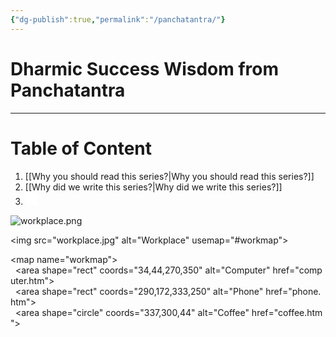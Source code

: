 ```yaml
---
{"dg-publish":true,"permalink":"/panchatantra/"}
---
```


# Dharmic Success Wisdom from Panchatantra

---

# Table of Content

1. [[Why you should read this series?\|Why you should read this series?]]
2. [[Why did we write this series?\|Why did we write this series?]]
3. <svg version="1.1" xmlns="http://www.w3.org/2000/svg" viewBox="0 0 20 20" width="20" height="20" class="excalidraw-svg"><!-- svg-source:excalidraw --><metadata></metadata><defs><style class="style-fonts">      </style></defs><rect x="0" y="0" width="20" height="20" fill="#ffffff"></rect></svg>

![workplace.png](/img/user/workplace.png)

<img src="workplace.jpg" alt="Workplace" usemap="#workmap">  
  
<map name="workmap">  
  <area shape="rect" coords="34,44,270,350" alt="Computer" href="computer.htm">  
  <area shape="rect" coords="290,172,333,250" alt="Phone" href="phone.htm">  
  <area shape="circle" coords="337,300,44" alt="Coffee" href="coffee.htm">  
</map>
